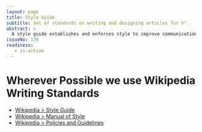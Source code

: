 ```yaml
---
layout: page
title: Style Guide
subtitle: Set of standards on writing and designing articles for V².
abstract: > 
  A style guide establishes and enforces style to improve communication. To do that, it ensures consistency within a document and across multiple documents and enforces best practice in usage and in language composition, visual composition, orthography and typography. Since we publish technical articles this style guide is also concerned about the best practice in ethics (such as authorship, research ethics, and disclosure), pedagogy (such as exposition and clarity), and compliance (technical and regulatory).
issueNo: 178
readiness:
   - is-active
---
```



# Wherever Possible we use Wikipedia Writing Standards

- [Wikipedia > Style Guide](https://en.wikipedia.org/wiki/Style_guide)
- [Wikipedia > Manual of Style](https://en.wikipedia.org/wiki/Wikipedia:Manual_of_Style)
- [Wikipedia > Policies and Guidelines](https://en.wikipedia.org/wiki/Wikipedia:Policies_and_guidelines)

